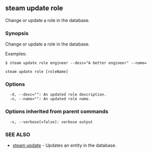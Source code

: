 ## steam update role

Change or update a role in the database.

### Synopsis


Change or update a role in the database.

Examples:

	$ steam update role engineer --desc="A better engineer" --name=

```
steam update role [roleName]
```

### Options

```
  -d, --desc="": An updated role description.
  -n, --name="": An updated role name.
```

### Options inherited from parent commands

```
  -v, --verbose[=false]: verbose output
```

### SEE ALSO
* [steam update](steam_update.md)	 - Updates an entity in the database.

